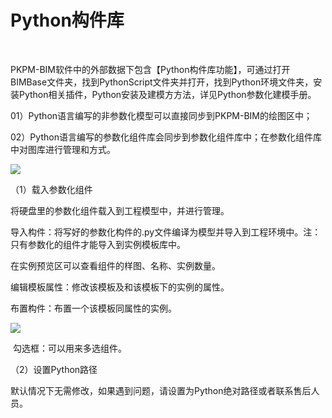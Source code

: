# Python构件库
<br/>

PKPM-BIM软件中的外部数据下包含【Python构件库功能】，可通过打开BIMBase文件夹，找到PythonScript文件夹并打开，找到Python环境文件夹，安装Python相关插件，Python安装及建模方方法，详见Python参数化建模手册。

01）Python语言编写的非参数化模型可以直接同步到PKPM-BIM的绘图区中；

02）Python语言编写的参数化组件库会同步到参数化组件库中；在参数化组件库中对图库进行管理和方式。

![](file:///C:\Users\pkpm\AppData\Local\Temp\ksohtml8136\wps248.jpg)

（1）载入参数化组件

将硬盘里的参数化组件载入到工程模型中，并进行管理。

导入构件：将写好的参数化构件的.py文件编译为模型并导入到工程环境中。注：只有参数化的组件才能导入到实例模板库中。

在实例预览区可以查看组件的样图、名称、实例数量。

编辑模板属性：修改该模板及和该模板下的实例的属性。

布置构件：布置一个该模板同属性的实例。

![](file:///C:\Users\pkpm\AppData\Local\Temp\ksohtml8136\wps249.jpg)

 勾选框：可以用来多选组件。

（2）设置Python路径

默认情况下无需修改，如果遇到问题，请设置为Python绝对路径或者联系售后人员。